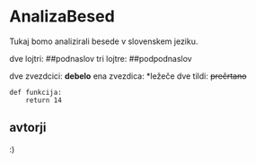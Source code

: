 # AnalizaBesed

Tukaj bomo analizirali besede v slovenskem jeziku.

dve lojtri: ##podnaslov
tri lojtre: ##podpodnaslov

dve zvezdcici: **debelo**
ena zvezdica: *ležeče
dve tildi: ~~prečrtano~~

```
def funkcija:
    return 14
```

## avtorji

:)